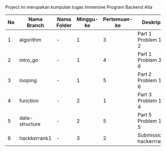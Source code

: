 Project ini merupakan kumpulan tugas Immersive Program Backend Alta

| No     | Nama Branch      | Nama Folder | Minggu-ke | Pertemuan-ke | Deskripsi               |
|--------|------------------|-------------|-----------|--------------|-------------------------|
| 1      | algorithm        | -           | 1         | 3            | Part 1 Problem 1 - 2    | 
| 2      | intro_go         | -           | 1         | 4            | Part 1 Problem 3 - 6    |
| 3      | looping          | -           | 1         | 5            | Part 2 Problem 1 - 6    |
| 4      | function         | -           | 2         | 1            | Part 3 Problem 1 - 4    |
| 5      | data-structure   | -           | 2         | 5            | Part 5 Problem 1 - 5    |
| 6      | hackkerrank1     | -           | 3         | 2            | Submission hackerrrank1 |


